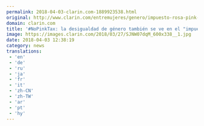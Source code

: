 ```yaml
---
permalink: 2018-04-03-clarin.com-1889923538.html
original: http://www.clarin.com/entremujeres/genero/impuesto-rosa-pink-tax-desigualdad-genero-feim_0_BJ3Z37d9f.html
domain: clarin.com
title: '#NoPinkTax: la desigualdad de género también se ve en el "impuesto rosa"'
image: https://images.clarin.com/2018/03/27/SJNW07dqM_600x338__1.jpg
date: 2018-04-03 12:38:19
category: news
translations: 
 - 'en'
 - 'de'
 - 'ru'
 - 'ja'
 - 'fr'
 - 'it'
 - 'zh-CN'
 - 'zh-TW'
 - 'ar'
 - 'pt'
 - 'hy'
---
```


